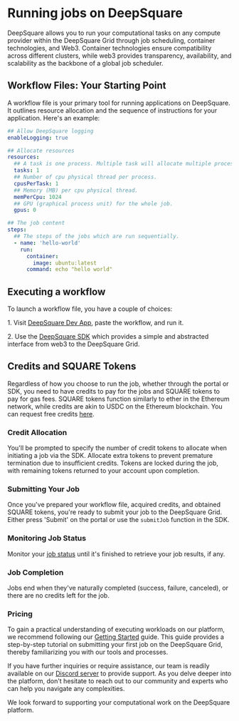# Running jobs on DeepSquare

DeepSquare allows you to run your computational tasks on any compute provider within the DeepSquare Grid through job scheduling, container technologies, and Web3. Container technologies ensure compatibility across different clusters, while web3 provides transparency, availability, and scalability as the backbone of a global job scheduler.

## Workflow Files: Your Starting Point

A workflow file is your primary tool for running applications on DeepSquare. It outlines resource allocation and the sequence of instructions for your application. Here's an example:

```yaml
## Allow DeepSquare logging
enableLogging: true

## Allocate resources
resources:
  ## A task is one process. Multiple task will allocate multiple processes.
  tasks: 1
  ## Number of cpu physical thread per process.
  cpusPerTask: 1
  ## Memory (MB) per cpu physical thread.
  memPerCpu: 1024
  ## GPU (graphical process unit) for the whole job.
  gpus: 0

## The job content
steps:
  ## The steps of the jobs which are run sequentially.
  - name: 'hello-world'
    run:
      container:
        image: ubuntu:latest
      command: echo "hello world"
```

## Executing a workflow

To launch a workflow file, you have a couple of choices:

1\. Visit [DeepSquare Dev App](https://app.deepsquare.run/sandbox), paste the workflow, and run it.

2\. Use the [DeepSquare SDK](https://www.npmjs.com/package/@deepsquare/deepsquare-client) which provides a simple and abstracted interface from web3 to the DeepSquare Grid.

## Credits and SQUARE Tokens

Regardless of how you choose to run the job, whether through the portal or SDK, you need to have credits to pay for the jobs and SQUARE tokens to pay for gas fees. SQUARE tokens function similarly to ether in the Ethereum network, while credits are akin to USDC on the Ethereum blockchain. You can request free credits [here](https://share-eu1.hsforms.com/18lhtQBNNTVWVRXCm7t-83Aev6gi).

### Credit Allocation

You'll be prompted to specify the number of credit tokens to allocate when initiating a job via the SDK. Allocate extra tokens to prevent premature termination due to insufficient credits. Tokens are locked during the job, with remaining tokens returned to your account upon completion.

### Submitting Your Job

Once you've prepared your workflow file, acquired credits, and obtained SQUARE tokens, you're ready to submit your job to the DeepSquare Grid. Either press 'Submit' on the portal or use the `submitJob` function in the SDK.

### Monitoring Job Status

Monitor your [job status](/workflow/learn/core-concepts#job-status) until it's finished to retrieve your job results, if any.

### Job Completion

Jobs end when they've naturally completed (success, failure, canceled), or there are no credits left for the job.

### Pricing

To gain a practical understanding of executing workloads on our platform, we recommend following our [Getting Started](/workflow/getting-started/introduction) guide. This guide provides a step-by-step tutorial on submitting your first job on the DeepSquare Grid, thereby familiarizing you with our tools and processes.

If you have further inquiries or require assistance, our team is readily available on our [Discord server](https://discord.gg/rDaWwNfxfg) to provide support. As you delve deeper into the platform, don't hesitate to reach out to our community and experts who can help you navigate any complexities.

We look forward to supporting your computational work on the DeepSquare platform.
